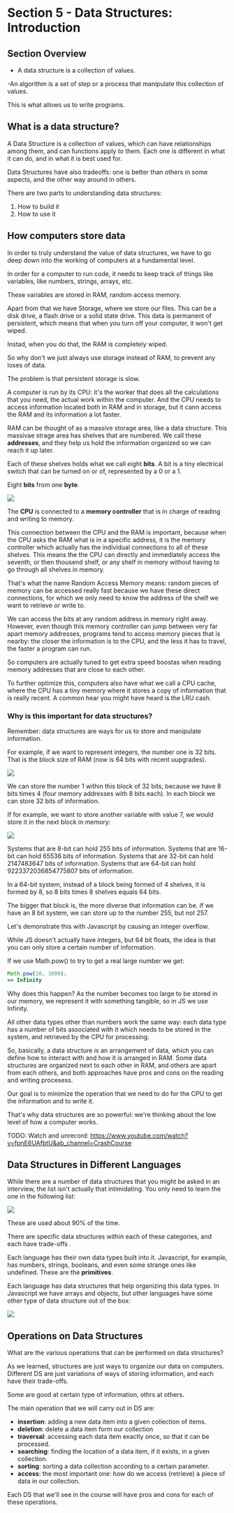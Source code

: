 # Section 5 - Data Structures: Introduction

## Section Overview

- A data structure is a collection of values.

-An algorithm is a set of step or a process that manipulate this collection of values.

This is what allows us to write programs.

## What is a data structure?

A Data Structure is a collection of values, which can have relationships among them, and can functions apply to them. Each one is different in what it can do, and in what it is best used for.

Data Structures have also tradeoffs: one is better than others in some aspects, and the other way around in others.

There are two parts to understanding data structures:

1. How to build it
2. How to use it

## How computers store data

In order to truly understand the value of data structures, we have to go deep down into the working of computers at a fundamental level.

In order for a computer to run code, it needs to keep track of things like variables, like numbers, strings, arrays, etc.

These variables are stored in RAM, random access memory.

Apart from that we have Storage, where we store our files. This can be a disk drive, a flash drive or a solid state drive. This data is permanent of persistent, which means that when you turn off your computer, it won't get wiped.

Instad, when you do that, the RAM is completely wiped.

So why don't we just always use storage instead of RAM, to prevent any loses of data.

The problem is that persistent storage is slow.

A computer is run by its CPU: it's the worker that does all the calculations that you need, the actual work within the computer. And the CPU needs to access information located both in RAM and in storage, but it cann access the RAM and its information a lot faster.

RAM can be thought of as a massive storage area, like a data structure. This massivae strage area has shelves that are numbered. We call these **addresses**, and they help us hold the information organized so we can reach it up later.

Each of these shelves holds what we call eight **bits**. A bit is a tiny electrical switch that can be turned on or of, represented by a 0 or a 1.

Eight **bits** from one **byte**.

![](2021-11-12-08-06-23.png)

The **CPU** is connected to a **memory controller** that is in charge of reading and writing to memory.

This connection between the CPU and the RAM is important, because when the CPU asks the RAM what is in a specific address, it is the memory controller which actually has the individual connections to all of these shelves. This means the the CPU can directly and immediately access the seventh, or then thousend shelf, or any shelf in memory without having to go through all shelves in memory.

That's what the name Random Access Memory means: random pieces of memory can be accessed really fast because we have these direct connections, for which we only need to know the address of the shelf we want to retrieve or write to.

We can access the bits at any random address in memory right away. However, even though this memory controller can jump between very far apart memory addresses, programs tend to access memory pieces that is nearby: the closer the information is to the CPU, and the less it has to travel, the faster a program can run.

So computers are actually tuned to get extra speed boostas when reading memory addresses that are close to each other. 

To further optimize this, computers also have what we call a CPU cache, where the CPU has a tiny memory where it stores a copy of information that is really recent. A common hear you might have heard is the LRU cash.

### Why is this important for data structures?

Remember: data structures are ways for us to store and manipulate information.

For example, if we want to represent integers, the number one is 32 bits. That is the block size of RAM (now is 64 bits with recent uupgrades).

![](2021-11-12-08-18-41.png)

We can store the number 1 within this block of 32 bits, because we have 8 bits times 4 (four memory addresses with 8 bits each). In each block we can store 32 bits of information.

If for example, we want to store another variable with value 7, we would store it in the next block in memory:

![](2021-11-12-08-23-40.png)

Systems that are 8-bit can hold 255 bits of information.
Systems that are 16-bit can hold 65536 bits of information.
Systems that are 32-bit can hold 2147483647 bits of information.
Systems that are 64-bit can hold 9223372036854775807 bits of information.

In a 64-bit system, instead of a block being formed of 4 shelves, it is formed by 8, so 8 bits times 8 shelves equals 64 bits.

The bigger that block is, the more diverse that information can be. If we have an 8 bit system, we can store up to the number 255, but not 257.

Let's demonstrate this with Javascript by causing an integer overflow.

While JS doesn't actually have integers, but 64 bit floats, the idea is that you can only store a certain number of information.

If we use Math.pow() to try to get a real large number we get:

```js
Math.pow(10, 1000);
=> Infinity
```

Why does this happen? As the number becomes too large to be stored in our memory, we represent it with something tangible, so in JS we use Infinity.


All other data types other than numbers work the same way: each data type has a number of bits associated with it which needs to be stored in the system, and retrieved by the CPU for processing.

So, basically, a data structure is an arrangement of data, which you can define how to interact with and how it is arranged in RAM. Some data structures are organized next to each other in RAM, and others are apart from each others, and both approaches have pros and cons on the reading and writing procesess.

Our goal is to minimize the operation that we need to do for the CPU to get the information and to write it.

That's why data structures are so powerful: we're thinking about the low level of how a computer works.

TODO: Watch and unrecord: https://www.youtube.com/watch?v=fpnE6UAfbtU&ab_channel=CrashCourse

## Data Structures in Different Languages

While there are a number of data structures that you might be asked in an interview, the list isn't actually that intimidating. You only need to learn the one in the following list:

![](2021-11-12-08-38-28.png)

These are used about 90% of the time.

There are specific data structures within each of these categories, and each have trade-offs .

Each language has their own data types built into it. Javascript, for example, has numbers, strings, booleans, and even some strange ones like undefined. These are the **primitives**.

Each language has data structures that help organizing this data types. In Javascript we have arrays and objects, but other languages have some other type of data structure out of the box:

![](2021-11-12-08-43-01.png)

## Operations on Data Structures

What are the various operations that can be performed on data structures?

As we learned, structures are just ways to organize our data on computers. Different DS are just variations of ways of storing information, and each have their trade-offs.

Some are good at certain type of information, othrs at others.

The main operation that we will carry out in DS are:

- **insertion**: adding a new data item into a given collection of items.
- **deletion**: delete a data item form our collection
- **traversal**: accessing each data item exactly once, so that it can be processed.
- **searching**: finding the location of a data item, if it exists, in a given collection.
- **sorting**: sorting a data collection according to a certain parameter.
- **access**: the most important one: how do we access (retrieve) a piece of data in our collection.

Each DS that we'll see in the course will have pros and cons for each of these operations.

